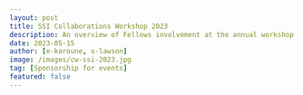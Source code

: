```yaml
---
layout: post
title: SSI Collaborations Workshop 2023
description: An overview of Fellows involvement at the annual workshop organised by our partner organisation, the Software Sustainability Institute. 
date: 2023-05-15
author: [e-karoune, s-lawson]
image: /images/cw-ssi-2023.jpg
tag: [Sponsorship for events]
featured: false
---
```


